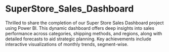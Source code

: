 # SuperStore_Sales_Dashboard
Thrilled to share the completion of our Super Store Sales Dashboard project using Power BI. This dynamic dashboard offers deep insights into sales performance across categories, shipping methods, and regions, along with detailed forecasts to aid strategic planning. Key achievements include interactive visualizations of monthly trends, segment-wise.
